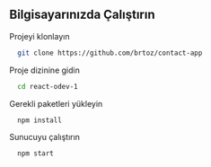 ﻿## Bilgisayarınızda Çalıştırın

Projeyi klonlayın

```bash
  git clone https://github.com/brtoz/contact-app
```

Proje dizinine gidin

```bash
  cd react-odev-1
```

Gerekli paketleri yükleyin

```bash
  npm install
```

Sunucuyu çalıştırın

```bash
  npm start
```
